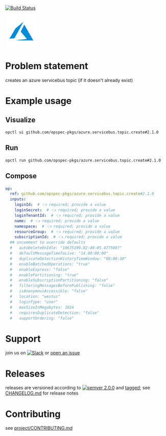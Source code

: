 [![Build Status](https://github.com/opspec-pkgs/azure.servicebus.topic.create/workflows/build/badge.svg?branch=main)](https://github.com/opspec-pkgs/azure.servicebus.topic.create/actions?query=workflow%3Abuild+branch%3Amain)

<img src="icon.svg" alt="icon" height="100px">

# Problem statement

creates an azure servicebus topic (if it doesn't already exist)

# Example usage

## Visualize

```shell
opctl ui github.com/opspec-pkgs/azure.servicebus.topic.create#2.1.0
```

## Run

```
opctl run github.com/opspec-pkgs/azure.servicebus.topic.create#2.1.0
```

## Compose

```yaml
op:
  ref: github.com/opspec-pkgs/azure.servicebus.topic.create#2.1.0
  inputs:
    loginId:  # 👈 required; provide a value
    loginSecret:  # 👈 required; provide a value
    loginTenantId:  # 👈 required; provide a value
    name:  # 👈 required; provide a value
    namespace:  # 👈 required; provide a value
    resourceGroup:  # 👈 required; provide a value
    subscriptionId:  # 👈 required; provide a value
  ## uncomment to override defaults
  #   autoDeleteOnIdle: "10675199.02:48:05.4775807"
  #   defaultMessageTimeToLive: "14.00:00:00"
  #   duplicateDetectionHistoryTimeWindow: "00:00:30"
  #   enableBatchedOperations: "true"
  #   enableExpress: "false"
  #   enablePartitioning: "true"
  #   enableSubscriptionPartitioning: "false"
  #   filteringMessagesBeforePublishing: "false"
  #   isAnonymousAccessible: "false"
  #   location: "westus"
  #   loginType: "user"
  #   maxSizeInMegabytes: 1024
  #   requiresDuplicateDetection: "false"
  #   supportOrdering: "false"
```

# Support

join us on
[![Slack](https://img.shields.io/badge/slack-opctl-E01563.svg)](https://join.slack.com/t/opctl/shared_invite/zt-51zodvjn-Ul_UXfkhqYLWZPQTvNPp5w)
or
[open an issue](https://github.com/opspec-pkgs/azure.servicebus.topic.create/issues)

# Releases

releases are versioned according to
[![semver 2.0.0](https://img.shields.io/badge/semver-2.0.0-brightgreen.svg)](http://semver.org/spec/v2.0.0.html)
and [tagged](https://git-scm.com/book/en/v2/Git-Basics-Tagging); see
[CHANGELOG.md](CHANGELOG.md) for release notes

# Contributing

see
[project/CONTRIBUTING.md](https://github.com/opspec-pkgs/project/blob/main/CONTRIBUTING.md)
